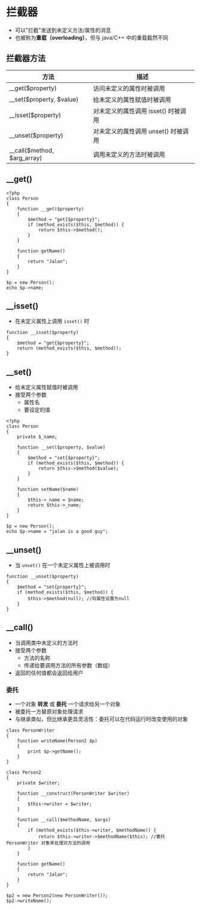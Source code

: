 # 拦截器

- 可以"拦截"发送到未定义方法/属性的消息
- 也被称为**重载（overloading）**，但与 java/C++ 中的重载截然不同

## 拦截器方法

| 方法 | 描述 |
| ---- | ---- |
| __get($property) | 访问未定义的属性时被调用 |
| __set($property, $value) | 给未定义的属性赋值时被调用 |
| __isset($property) | 对未定义的属性调用 isset() 时被调用 |
| __unset($property) | 对未定义的属性调用 unset() 时被调用 |
| __call($method, $arg_array) | 调用未定义的方法时被调用 |

## __get()

```
<?php
class Person
{
    function __get($property)
    {
        $method = "get{$property}";
        if (method_exists($this, $method)) {
            return $this->$method();
        }
    }

    function getName()
    {
        return "Jalan";
    }
}

$p = new Person();
echo $p->name;
```

## __isset()

- 在未定义属性上调用 `isset()` 时

```
function __isset($property)
{
    $method = "get{$property}";
    return (method_exists($this, $method));
}
```

## __set()

- 给未定义属性赋值时被调用
- 接受两个参数
    - 属性名
    - 要设定的值

```
<?php
class Person
{
    private $_name;

    function __set($property, $value)
    {
        $method = "set{$property}";
        if (method_exists($this, $method)) {
            return $this->$method($value);
        }
    }

    function setName($name)
    {
        $this->_name = $name;
        return $this->_name;
    }
}

$p = new Person();
echo $p->name = "jalan is a good guy";
```

## __unset()

- 当 `unset()` 在一个未定义属性上被调用时

```
function __unset($property)
{
    $method = "set{property}";
    if (method_exists($this, $method)) {
        $this->$method(null); //将属性设置为null
    }
}
```

## __call()

- 当调用类中未定义的方法时
- 接受两个参数
    - 方法的名称
    - 传递给要调用方法的所有参数（数组）
- 返回的任何值都会返回给用户

### 委托

- 一个对象 **转发** 或 **委托** 一个请求给另一个对象
- 被委托一方替原对象处理请求
- 与继承类似，但比继承更具灵活性：委托可以在代码运行时改变使用的对象

```
class PersonWriter
{
    function writeName(Person2 $p)
    {
        print $p->getName();
    }
}

class Person2
{
    private $writer;

    function __construct(PersonWriter $writer)
    {
        $this->writer = $writer;
    }

    function __call($methodName, $args)
    {
        if (method_exists($this->writer, $methodName)) {
            return $this->writer->$methodName($this); //委托 PersonWriter 对象来处理对方法的调用
        }
    }

    function getName()
    {
        return "Jalan";
    }
}

$p2 = new Person2(new PersonWriter());
$p2->writeName();
```